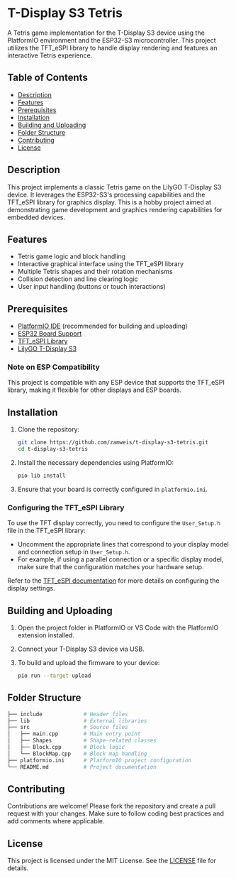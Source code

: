 
# T-Display S3 Tetris

A Tetris game implementation for the T-Display S3 device using the PlatformIO environment and the ESP32-S3 microcontroller. This project utilizes the TFT_eSPI library to handle display rendering and features an interactive Tetris experience.

## Table of Contents

- [Description](#description)
- [Features](#features)
- [Prerequisites](#prerequisites)
- [Installation](#installation)
- [Building and Uploading](#building-and-uploading)
- [Folder Structure](#folder-structure)
- [Contributing](#contributing)
- [License](#license)

## Description

This project implements a classic Tetris game on the LilyGO T-Display S3 device. It leverages the ESP32-S3's processing capabilities and the TFT_eSPI library for graphics display. This is a hobby project aimed at demonstrating game development and graphics rendering capabilities for embedded devices.

## Features

- Tetris game logic and block handling
- Interactive graphical interface using the TFT_eSPI library
- Multiple Tetris shapes and their rotation mechanisms
- Collision detection and line clearing logic
- User input handling (buttons or touch interactions)

## Prerequisites

- [PlatformIO IDE](https://platformio.org/) (recommended for building and uploading)
- [ESP32 Board Support](https://docs.platformio.org/en/latest/boards/espressif32/index.html)
- [TFT_eSPI Library](https://github.com/Bodmer/TFT_eSPI)
- [LilyGO T-Display S3](https://www.lilygo.cc/products/t-display-s3)

### Note on ESP Compatibility

This project is compatible with any ESP device that supports the TFT_eSPI library, making it flexible for other displays and ESP boards.

## Installation

1. Clone the repository:

   ```bash
   git clone https://github.com/zamweis/t-display-s3-tetris.git
   cd t-display-s3-tetris
   ```

2. Install the necessary dependencies using PlatformIO:

   ```bash
   pio lib install
   ```

3. Ensure that your board is correctly configured in `platformio.ini`.

### Configuring the TFT_eSPI Library

To use the TFT display correctly, you need to configure the `User_Setup.h` file in the TFT_eSPI library:

- Uncomment the appropriate lines that correspond to your display model and connection setup in `User_Setup.h`.
- For example, if using a parallel connection or a specific display model, make sure that the configuration matches your hardware setup.

Refer to the [TFT_eSPI documentation](https://github.com/Bodmer/TFT_eSPI) for more details on configuring the display settings.

## Building and Uploading

1. Open the project folder in PlatformIO or VS Code with the PlatformIO extension installed.
2. Connect your T-Display S3 device via USB.
3. To build and upload the firmware to your device:

   ```bash
   pio run --target upload
   ```

## Folder Structure

```bash
├── include             # Header files
├── lib                 # External libraries
├── src                 # Source files
│   ├── main.cpp        # Main entry point
│   ├── Shapes          # Shape-related classes
│   ├── Block.cpp       # Block logic
│   └── BlockMap.cpp    # Block map handling
├── platformio.ini      # PlatformIO project configuration
└── README.md           # Project documentation
```

## Contributing

Contributions are welcome! Please fork the repository and create a pull request with your changes. Make sure to follow coding best practices and add comments where applicable.

## License

This project is licensed under the MIT License. See the [LICENSE](LICENSE) file for details.
